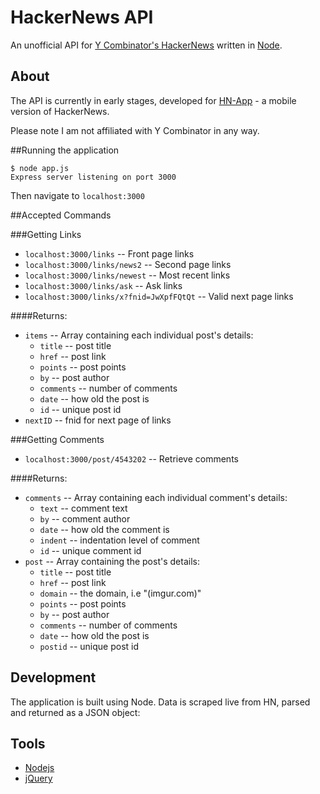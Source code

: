 # HackerNews API
An unofficial API for [Y Combinator's HackerNews](http://news.ycombinator.com/) written in [Node](http://nodejs.org/).

## About

The API is currently in early stages, developed for [HN-App](https://github.com/sshannon/HN-App) - a mobile version of HackerNews.

Please note I am not affiliated with Y Combinator in any way.

##Running the application

	$ node app.js
	Express server listening on port 3000

Then navigate to `localhost:3000` 

##Accepted Commands

###Getting Links

* `localhost:3000/links` -- Front page links
* `localhost:3000/links/news2` -- Second page links
* `localhost:3000/links/newest` -- Most recent links
* `localhost:3000/links/ask` -- Ask links
* `localhost:3000/links/x?fnid=JwXpfFQtQt` -- Valid next page links

####Returns:

* `items` -- Array containing each individual post's details:
  * `title` -- post title
  * `href` -- post link
  * `points` -- post points
  * `by` -- post author
  * `comments` -- number of comments
  * `date` -- how old the post is
  * `id` -- unique post id
* `nextID` -- fnid for next page of links

###Getting Comments

* `localhost:3000/post/4543202` -- Retrieve comments

####Returns:

* `comments` -- Array containing each individual comment's details:
  * `text` -- comment text
  * `by` -- comment author
  * `date` -- how old the comment is
  * `indent` -- indentation level of comment
  * `id` -- unique comment id
* `post` -- Array containing the post's details:
  * `title` -- post title
  * `href` -- post link
  * `domain` -- the domain, i.e "(imgur.com)"
  * `points` -- post points
  * `by` -- post author
  * `comments` -- number of comments
  * `date` -- how old the post is
  * `postid` -- unique post id

## Development

The application is built using Node. Data is scraped live from HN, parsed and returned as a JSON object:

## Tools 

 - [Nodejs](http://nodejs.org/)
 - [jQuery](http://jquery.com/)